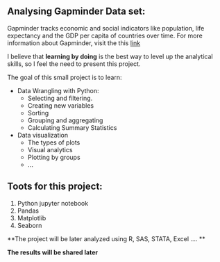 Analysing Gapminder Data set:
---

Gapminder tracks economic and social indicators like population, life expectancy and the GDP per capita of countries over time. For more information about Gapminder, visit the this [link](https://www.gapminder.org/data/)

I believe that __learning by doing__ is the best way to level up the analytical skills, so I feel the need to present this project.

The goal of this small project is to learn:

  - Data Wrangling with Python: 
       - Selecting and filtering.
       - Creating new variables
       - Sorting
       - Grouping and aggregating
       - Calculating Summary Statistics
  - Data visualization 
    -  The types of plots
    -  Visual analytics
    -  Plotting by groups
    -  ...


Toots for this project:
---

  1. Python jupyter notebook
  2. Pandas 
  3. Matplotlib
  4. Seaborn


**The project will be later analyzed using R, SAS, STATA, Excel .... ** 

**The results will be shared later**
